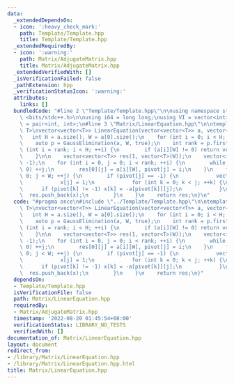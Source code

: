 ```yaml
---
data:
  _extendedDependsOn:
  - icon: ':heavy_check_mark:'
    path: Template/Template.hpp
    title: Template/Template.hpp
  _extendedRequiredBy:
  - icon: ':warning:'
    path: Matrix/AdjugateMatrix.hpp
    title: Matrix/AdjugateMatrix.hpp
  _extendedVerifiedWith: []
  _isVerificationFailed: false
  _pathExtension: hpp
  _verificationStatusIcon: ':warning:'
  attributes:
    links: []
  bundledCode: "#line 2 \"Template/Template.hpp\"\n\nusing namespace std;\n\n#include\
    \ <bits/stdc++.h>\n\nusing i64 = long long;\nusing VI = vector<int>;\nusing pii\
    \ = pair<int, int>;\n#line 3 \"Matrix/LinearEquation.hpp\"\n\ntemplate <typename\
    \ T>\nvector<vector<T>> LinearEquation(vector<vector<T>> a, vector<T> b) {\n \
    \   int H = a.size(), W = a[0].size();\n    for (int i = 0; i < H; i++) a[i].push_back(b[i]);\n\
    \    auto p = GaussElimination(a, W, true);\n    int rank = p.first;\n\n    for\
    \ (int i = rank; i < H; ++i) {\n        if (a[i][W] != 0) return vector<vector<T>>{};\n\
    \    }\n\n    vector<vector<T>> res(1, vector<T>(W));\n    vector<int> pivot(W,\
    \ -1);\n    for (int i = 0, j = 0; i < rank; ++i) {\n        while (a[i][j] ==\
    \ 0) ++j;\n        res[0][j] = a[i][W], pivot[j] = i;\n    }\n    for (int j =\
    \ 0; j < W; ++j) {\n        if (pivot[j] == -1) {\n            vector<T> x(W);\n\
    \            x[j] = 1;\n            for (int k = 0; k < j; ++k) {\n          \
    \      if (pivot[k] != -1) x[k] = -a[pivot[k]][j];\n            }\n          \
    \  res.push_back(x);\n        }\n    }\n    return res;\n}\n"
  code: "#pragma once\n#include \"../Template/Template.hpp\"\n\ntemplate <typename\
    \ T>\nvector<vector<T>> LinearEquation(vector<vector<T>> a, vector<T> b) {\n \
    \   int H = a.size(), W = a[0].size();\n    for (int i = 0; i < H; i++) a[i].push_back(b[i]);\n\
    \    auto p = GaussElimination(a, W, true);\n    int rank = p.first;\n\n    for\
    \ (int i = rank; i < H; ++i) {\n        if (a[i][W] != 0) return vector<vector<T>>{};\n\
    \    }\n\n    vector<vector<T>> res(1, vector<T>(W));\n    vector<int> pivot(W,\
    \ -1);\n    for (int i = 0, j = 0; i < rank; ++i) {\n        while (a[i][j] ==\
    \ 0) ++j;\n        res[0][j] = a[i][W], pivot[j] = i;\n    }\n    for (int j =\
    \ 0; j < W; ++j) {\n        if (pivot[j] == -1) {\n            vector<T> x(W);\n\
    \            x[j] = 1;\n            for (int k = 0; k < j; ++k) {\n          \
    \      if (pivot[k] != -1) x[k] = -a[pivot[k]][j];\n            }\n          \
    \  res.push_back(x);\n        }\n    }\n    return res;\n}"
  dependsOn:
  - Template/Template.hpp
  isVerificationFile: false
  path: Matrix/LinearEquation.hpp
  requiredBy:
  - Matrix/AdjugateMatrix.hpp
  timestamp: '2022-08-20 01:45:54+08:00'
  verificationStatus: LIBRARY_NO_TESTS
  verifiedWith: []
documentation_of: Matrix/LinearEquation.hpp
layout: document
redirect_from:
- /library/Matrix/LinearEquation.hpp
- /library/Matrix/LinearEquation.hpp.html
title: Matrix/LinearEquation.hpp
---
```

